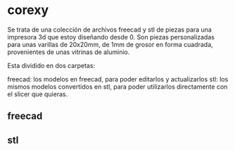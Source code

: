 # corexy
Se trata de una colección de archivos freecad y stl de piezas para una impresora 3d que estoy diseñando desde 0. 
Son piezas personalizadas para unas varillas de 20x20mm, de 1mm de grosor en forma cuadrada, provenientes de unas
vitrinas de aluminio.

Esta dividido en dos carpetas:

freecad: los modelos en freecad, para poder editarlos y actualizarlos
stl: los mismos modelos convertidos en stl, para poder utilizarlos directamente con el slicer que quieras.

## freecad


## stl



